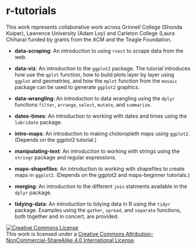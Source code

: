 # r-tutorials

This work represents collaborative work across Grinnell College (Shonda Kuiper), Lawrence University (Adam Loy) and Carleton College (Laura Chihara) funded by grants from the ACM and the Teagle Foundation.

- **data-scraping**: An introduction to using `rvest` to scrape data from the web.

- **data-viz**: An introduction to the `ggplot2` package. The tutorial introduces how use the `qplot` function, how to build plots layer by layer using `ggplot` and geometries, and how the `mplot` function from the `mosaic` package can be used to generate `ggplot2` graphics.


- **data-wrangling**: An introduction to data wrangling using the `dplyr` functions `filter`, `arrange`, `select`, 
`mutate`, and `summarize`.

- **dates-times**: An introduction to working with dates and times using the `lubridate` package.

- **intro-maps**: An introduction to making choloropleth maps using `ggplot2`. (Depends on the ggplot2 tutorial.)

- **manipulating-text**: An introduction to working with strings using the `stringr` package and regular expressions.

- **maps-shapefiles**: An introduction to working with shapefiles to create maps in `ggplot2`.  (Depends on the ggplot2 and maps-beginner tutorials.)

- **merging**: An introduction to the different `join` statments available in the `dplyr` package.

- **tidying-data**: An introduction to tidying data in R using the `tidyr` package. Examples using the `gather`, `spread`, 
and `separate` functions, both together and in concert, are provided.



<a rel="license" href="http://creativecommons.org/licenses/by-nc-sa/4.0/"><img alt="Creative Commons License" style="border-width:0" src="https://i.creativecommons.org/l/by-nc-sa/4.0/88x31.png" /></a><br />This work is licensed under a <a rel="license" href="http://creativecommons.org/licenses/by-nc-sa/4.0/">Creative Commons Attribution-NonCommercial-ShareAlike 4.0 International License</a>.
